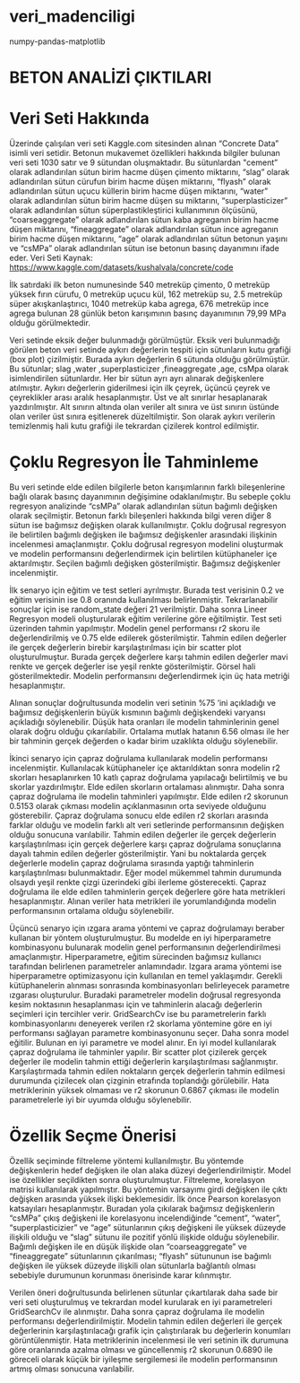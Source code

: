 # veri_madenciligi
numpy-pandas-matplotlib

# BETON ANALİZİ ÇIKTILARI

# Veri Seti Hakkında

Üzerinde çalışılan veri seti Kaggle.com sitesinden alınan “Concrete Data” isimli veri setidir.  Betonun mukavemet özellikleri hakkında bilgiler bulunan veri seti 1030 satır ve 9 sütundan oluşmaktadır.  Bu sütunlardan "cement” olarak adlandırılan sütun birim hacme düşen çimento miktarını, “slag” olarak adlandırılan sütun cürufun birim hacme düşen miktarını, “flyash” olarak adlandırılan sütun uçucu küllerin birim hacme düşen miktarını, “water” olarak adlandırılan sütun birim hacme düşen su miktarını, “superplasticizer” olarak adlandırılan sütun süperplastikleştirici kullanımının ölçüsünü, “coarseaggregate”  olarak adlandırılan sütun kaba agreganın birim hacme düşen miktarını, “fineaggregate” olarak adlandırılan sütun ince agreganın birim hacme düşen miktarını, “age” olarak adlandırılan sütun betonun yaşını ve “csMPa” olarak adlandırılan sütun ise betonun basınç dayanımını ifade eder. 
Veri Seti Kaynak: https://www.kaggle.com/datasets/kushalvala/concrete/code 

İlk satırdaki ilk beton numunesinde 540 metreküp çimento, 0 metreküp yüksek fırın cürufu, 0 metreküp uçucu kül, 162 metreküp su, 2.5 metreküp süper akışkanlaştırıcı, 1040 metreküp kaba agrega, 676 metreküp ince agrega bulunan 28 günlük beton karışımının basınç dayanımının 79,99 MPa olduğu görülmektedir.  

Veri setinde eksik değer bulunmadığı görülmüştür. Eksik veri bulunmadığı görülen beton veri setinde aykırı değerlerin tespiti için sütunların kutu grafiği (box plot) çizilmiştir. Burada aykırı değerlerin 6 sütunda olduğu görülmüştür. Bu sütunlar; slag ,water ,superplasticizer ,fineaggregate ,age, csMpa olarak isimlendirilen sütunlardır. Her bir sütun ayrı ayrı alınarak değişkenlere atılmıştır. Aykırı değerlerin giderilmesi için ilk çeyrek, üçüncü çeyrek ve çeyreklikler arası aralık hesaplanmıştır. Üst ve alt sınırlar hesaplanarak yazdırılmıştır. Alt sınırın altında olan veriler alt sınıra ve üst sınırın üstünde olan veriler üst sınıra eşitlenerek düzeltilmiştir. Son olarak aykırı verilerin temizlenmiş hali kutu grafiği ile tekrardan çizilerek kontrol edilmiştir. 

# Çoklu Regresyon İle Tahminleme

Bu veri setinde elde edilen bilgilerle beton karışımlarının farklı bileşenlerine bağlı olarak basınç dayanımının değişimine odaklanılmıştır. Bu sebeple çoklu regresyon analizinde “csMPa” olarak adlandırılan sütun bağımlı değişken olarak  seçilmiştir. Betonun farklı bileşenleri hakkında bilgi veren diğer 8 sütun ise bağımsız değişken olarak kullanılmıştır. Çoklu doğrusal regresyon ile belirtilen bağımlı değişken ile bağımsız değişkenler arasındaki ilişkinin incelenmesi amaçlanmıştır. Çoklu doğrusal regresyon modelini oluşturmak ve modelin performansını değerlendirmek için belirtilen kütüphaneler içe aktarılmıştır. Seçilen bağımlı değişken gösterilmiştir. Bağımsız değişkenler incelenmiştir. 

İlk senaryo için eğitim ve test setleri ayrılmıştır. Burada test verisinin 0.2 ve eğitim verisinin ise 0.8 oranında kullanılması belirlenmiştir. Tekrarlanabilir sonuçlar için ise random_state değeri 21 verilmiştir. Daha sonra Lineer Regresyon modeli oluşturularak eğitim verilerine göre eğitilmiştir. Test seti üzerinden tahmin yapılmıştır. Modelin genel performansı r2 skoru ile değerlendirilmiş ve 0.75 elde edilerek gösterilmiştir. Tahmin edilen değerler ile gerçek değerlerin birebir karşılaştırılması için  bir scatter plot oluşturulmuştur. Burada gerçek değerlere karşı tahmin edilen değerler mavi renkte ve gerçek değerler ise yeşil renkte gösterilmiştir. Görsel hali gösterilmektedir. Modelin performansını değerlendirmek için üç hata metriği hesaplanmıştır. 

Alınan sonuçlar doğrultusunda modelin veri setinin %75 ’ini açıkladığı ve bağımsız değişkenlerin büyük kısmının bağımlı değişkendeki varyansı açıkladığı söylenebilir. Düşük hata oranları ile modelin tahminlerinin genel olarak doğru olduğu çıkarılabilir. Ortalama mutlak hatanın 6.56 olması ile her bir tahminin gerçek değerden o kadar birim uzaklıkta olduğu söylenebilir. 

İkinci senaryo için çapraz doğrulama kullanılarak modelin performansı incelenmiştir. Kullanılacak kütüphaneler içe aktarıldıktan sonra modelin r2 skorları hesaplanırken 10 katlı çapraz doğrulama yapılacağı belirtilmiş ve bu skorlar yazdırılmıştır. Elde edilen skorların ortalaması alınmıştır. Daha sonra çapraz doğrulama ile modelin tahminleri yapılmıştır. Elde edilen r2 skorunun 0.5153 olarak çıkması modelin açıklanmasının orta seviyede olduğunu gösterebilir. Çapraz doğrulama sonucu elde edilen r2 skorları arasında farklar olduğu ve modelin farklı alt veri setlerinde performansının değişken olduğu sonucuna varılabilir. Tahmin edilen değerler ile gerçek değerlerin karşılaştırılması için gerçek değerlere karşı çapraz doğrulama sonuçlarına dayalı tahmin edilen değerler gösterilmiştir. Yani bu noktalarda gerçek değerlerle modelin çapraz doğrulama sırasında yaptığı tahminlerin karşılaştırılması bulunmaktadır. Eğer model mükemmel tahmin durumunda olsaydı yeşil renkte çizgi üzerindeki gibi ilerleme gösterecekti. Çapraz doğrulama ile elde edilen tahminlerin gerçek değerlere göre hata metrikleri hesaplanmıştır. Alınan veriler hata metrikleri ile yorumlandığında modelin performansının ortalama olduğu söylenebilir. 

Üçüncü senaryo için ızgara arama yöntemi ve çapraz doğrulamayı beraber kullanan bir yöntem oluşturulmuştur. Bu modelde en iyi hiperparametre kombinasyonu bulunarak modelin genel performansının değerlendirilmesi amaçlanmıştır. Hiperparametre, eğitim sürecinden bağımsız kullanıcı tarafından belirlenen parametreler anlamındadır. Izgara arama yöntemi ise hiperparametre optimizasyonu için kullanılan en temel yaklaşımdır. Gerekli kütüphanelerin alınması sonrasında kombinasyonları belirleyecek parametre ızgarası oluşturulur. Buradaki parametreler modelin doğrusal regresyonda kesim noktasının hesaplanması için ve tahminlerin alacağı değerlerin seçimleri için tercihler verir. GridSearchCv ise bu parametrelerin farklı kombinasyonlarını deneyerek verilen r2 skorlama yöntemine göre en iyi performansı sağlayan parametre kombinasyonunu seçer. Daha sonra model eğitilir. Bulunan en iyi parametre ve model alınır. En iyi model kullanılarak çapraz doğrulama ile tahminler yapılır. Bir scatter plot çizilerek gerçek değerler ile modelin tahmin ettiği değerlerin karşılaştırılması sağlanmıştır. Karşılaştırmada tahmin edilen noktaların gerçek değerlerin tahmin edilmesi durumunda çizilecek olan çizginin etrafında toplandığı görülebilir. Hata metriklerinin yüksek olmaması ve r2 skorunun 0.6867 çıkması ile modelin parametrelerle iyi bir uyumda olduğu söylenebilir. 

# Özellik Seçme Önerisi

Özellik seçiminde filtreleme yöntemi kullanılmıştır. Bu yöntemde değişkenlerin hedef değişken ile olan alaka düzeyi değerlendirilmiştir. Model ise özellikler seçildikten sonra oluşturulmuştur. Filtreleme, korelasyon matrisi kullanılarak yapılmıştır. Bu yöntemin varsayımı girdi değişken ile çıktı değişken arasında yüksek ilişki beklemesidir. İlk önce Pearson korelasyon katsayıları hesaplanmıştır. Buradan yola çıkılarak bağımsız değişkenlerin “csMPa” çıkış değişkeni ile korelasyonu incelendiğinde “cement”, “water”, “superplasticizier” ve “age”  sütunlarının çıkış değişkeni ile yüksek düzeyde ilişkili olduğu ve “slag” sütunu ile pozitif yönlü ilişkide olduğu söylenebilir. Bağımlı değişken ile en düşük ilişkide olan “coarseaggregate” ve “fineaggregate” sütunlarının çıkarılması; “flyash” sütununun ise bağımlı değişken ile yüksek düzeyde ilişkili olan sütunlarla bağlantılı olması sebebiyle durumunun korunması önerisinde karar kılınmıştır. 

Verilen öneri doğrultusunda belirlenen sütunlar çıkartılarak daha sade bir veri seti oluşturulmuş ve tekrardan model kurularak en iyi parametreleri GridSearchCv ile alınmıştır. Daha sonra çapraz doğrulama ile modelin performansı değerlendirilmiştir. Modelin tahmin edilen değerleri ile gerçek değerlerinin karşılaştırılacağı grafik için çalıştırılarak bu değerlerin konumları görüntülenmiştir. Hata metriklerinin incelenmesi ile veri setinin ilk durumuna göre oranlarında azalma olması ve güncellenmiş r2 skorunun 0.6890 ile göreceli olarak küçük bir iyileşme sergilemesi ile modelin performansının artmış olması sonucuna varılabilir.  

 
